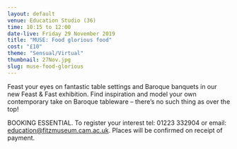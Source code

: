 ```yaml
---
layout: default
venue: Education Studio (36)
time: 10:15 to 12:00
date-live: Friday 29 November 2019
title: "MUSE: Food glorious food"
cost: "£10"
theme: "Sensual/Virtual"
thumbnail: 27Nov.jpg
slug: muse-food-glorious
---
```


Feast your eyes on fantastic table settings and Baroque banquets in our new Feast & Fast exhibition. Find inspiration and model your own contemporary take on Baroque tableware – there’s no such thing as over the top!

BOOKING ESSENTIAL. To register your interest tel: 01223 332904 or email: education@fitzmuseum.cam.ac.uk. Places will be confirmed on receipt of payment.
